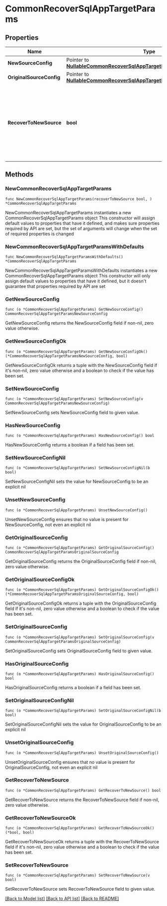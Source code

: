 # CommonRecoverSqlAppTargetParams

## Properties

Name | Type | Description | Notes
------------ | ------------- | ------------- | -------------
**NewSourceConfig** | Pointer to [**NullableCommonRecoverSqlAppTargetParamsNewSourceConfig**](CommonRecoverSqlAppTargetParamsNewSourceConfig.md) |  | [optional] 
**OriginalSourceConfig** | Pointer to [**NullableCommonRecoverSqlAppTargetParamsOriginalSourceConfig**](CommonRecoverSqlAppTargetParamsOriginalSourceConfig.md) |  | [optional] 
**RecoverToNewSource** | **bool** | Specifies the parameter whether the recovery should be performed to a new sources or an original Source Target. | 

## Methods

### NewCommonRecoverSqlAppTargetParams

`func NewCommonRecoverSqlAppTargetParams(recoverToNewSource bool, ) *CommonRecoverSqlAppTargetParams`

NewCommonRecoverSqlAppTargetParams instantiates a new CommonRecoverSqlAppTargetParams object
This constructor will assign default values to properties that have it defined,
and makes sure properties required by API are set, but the set of arguments
will change when the set of required properties is changed

### NewCommonRecoverSqlAppTargetParamsWithDefaults

`func NewCommonRecoverSqlAppTargetParamsWithDefaults() *CommonRecoverSqlAppTargetParams`

NewCommonRecoverSqlAppTargetParamsWithDefaults instantiates a new CommonRecoverSqlAppTargetParams object
This constructor will only assign default values to properties that have it defined,
but it doesn't guarantee that properties required by API are set

### GetNewSourceConfig

`func (o *CommonRecoverSqlAppTargetParams) GetNewSourceConfig() CommonRecoverSqlAppTargetParamsNewSourceConfig`

GetNewSourceConfig returns the NewSourceConfig field if non-nil, zero value otherwise.

### GetNewSourceConfigOk

`func (o *CommonRecoverSqlAppTargetParams) GetNewSourceConfigOk() (*CommonRecoverSqlAppTargetParamsNewSourceConfig, bool)`

GetNewSourceConfigOk returns a tuple with the NewSourceConfig field if it's non-nil, zero value otherwise
and a boolean to check if the value has been set.

### SetNewSourceConfig

`func (o *CommonRecoverSqlAppTargetParams) SetNewSourceConfig(v CommonRecoverSqlAppTargetParamsNewSourceConfig)`

SetNewSourceConfig sets NewSourceConfig field to given value.

### HasNewSourceConfig

`func (o *CommonRecoverSqlAppTargetParams) HasNewSourceConfig() bool`

HasNewSourceConfig returns a boolean if a field has been set.

### SetNewSourceConfigNil

`func (o *CommonRecoverSqlAppTargetParams) SetNewSourceConfigNil(b bool)`

 SetNewSourceConfigNil sets the value for NewSourceConfig to be an explicit nil

### UnsetNewSourceConfig
`func (o *CommonRecoverSqlAppTargetParams) UnsetNewSourceConfig()`

UnsetNewSourceConfig ensures that no value is present for NewSourceConfig, not even an explicit nil
### GetOriginalSourceConfig

`func (o *CommonRecoverSqlAppTargetParams) GetOriginalSourceConfig() CommonRecoverSqlAppTargetParamsOriginalSourceConfig`

GetOriginalSourceConfig returns the OriginalSourceConfig field if non-nil, zero value otherwise.

### GetOriginalSourceConfigOk

`func (o *CommonRecoverSqlAppTargetParams) GetOriginalSourceConfigOk() (*CommonRecoverSqlAppTargetParamsOriginalSourceConfig, bool)`

GetOriginalSourceConfigOk returns a tuple with the OriginalSourceConfig field if it's non-nil, zero value otherwise
and a boolean to check if the value has been set.

### SetOriginalSourceConfig

`func (o *CommonRecoverSqlAppTargetParams) SetOriginalSourceConfig(v CommonRecoverSqlAppTargetParamsOriginalSourceConfig)`

SetOriginalSourceConfig sets OriginalSourceConfig field to given value.

### HasOriginalSourceConfig

`func (o *CommonRecoverSqlAppTargetParams) HasOriginalSourceConfig() bool`

HasOriginalSourceConfig returns a boolean if a field has been set.

### SetOriginalSourceConfigNil

`func (o *CommonRecoverSqlAppTargetParams) SetOriginalSourceConfigNil(b bool)`

 SetOriginalSourceConfigNil sets the value for OriginalSourceConfig to be an explicit nil

### UnsetOriginalSourceConfig
`func (o *CommonRecoverSqlAppTargetParams) UnsetOriginalSourceConfig()`

UnsetOriginalSourceConfig ensures that no value is present for OriginalSourceConfig, not even an explicit nil
### GetRecoverToNewSource

`func (o *CommonRecoverSqlAppTargetParams) GetRecoverToNewSource() bool`

GetRecoverToNewSource returns the RecoverToNewSource field if non-nil, zero value otherwise.

### GetRecoverToNewSourceOk

`func (o *CommonRecoverSqlAppTargetParams) GetRecoverToNewSourceOk() (*bool, bool)`

GetRecoverToNewSourceOk returns a tuple with the RecoverToNewSource field if it's non-nil, zero value otherwise
and a boolean to check if the value has been set.

### SetRecoverToNewSource

`func (o *CommonRecoverSqlAppTargetParams) SetRecoverToNewSource(v bool)`

SetRecoverToNewSource sets RecoverToNewSource field to given value.



[[Back to Model list]](../README.md#documentation-for-models) [[Back to API list]](../README.md#documentation-for-api-endpoints) [[Back to README]](../README.md)


